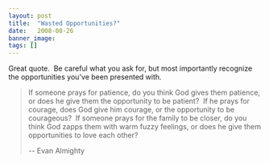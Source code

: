 ```yaml
---
layout: post
title:  "Wasted Opportunities?"
date:   2008-08-26
banner_image: 
tags: []
---
```


Great quote.  Be careful what you ask for, but most importantly recognize the opportunities you've been presented with.

> If someone prays for patience, do you think God gives them patience, or does he give them the opportunity to be patient?  If he prays for courage, does God give him courage, or the opportunity to be courageous?  If someone prays for the family to be closer, do you think God zapps them with warm fuzzy feelings, or does he give them opportunities to love each other?
> 
> -- Evan Almighty